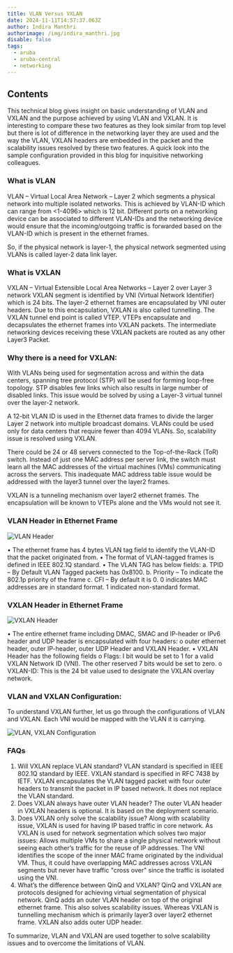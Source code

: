 ```yaml
---
title: VLAN Versus VXLAN
date: 2024-11-11T14:57:37.063Z
author: Indira Manthri
authorimage: /img/indira_manthri.jpg
disable: false
tags:
  - aruba
  - aruba-central
  - networking
---
```

## Contents

This technical blog gives insight on basic understanding of VLAN and VXLAN and the purpose achieved by using VLAN and VXLAN. It is interesting to compare these two features as they look similar from top level but there is lot of difference in the networking layer they are used and the way the VLAN, VXLAN headers are embedded in the packet and the scalability issues resolved by these two features. A quick look into the sample configuration provided in this blog for inquisitive networking colleagues.

### What is VLAN 

VLAN – Virtual Local Area Network – Layer 2 which segments a physical network into multiple isolated networks. This is achieved by VLAN-ID which can range from <1-4096> which is 12 bit. Different ports on a networking device can be associated to different VLAN-IDs and the networking device would ensure that the incoming/outgoing traffic is forwarded based on the VLAN-ID which is present in the ethernet frames.

So, if the physical network is layer-1, the physical network segmented using VLANs is called layer-2 data link layer.

### What is VXLAN

VXLAN – Virtual Extensible Local Area Networks – Layer 2 over Layer 3 network
VXLAN segment is identified by VNI (Virtual Network Identifier) which is 24 bits. The layer-2 ethernet frames are encapsulated by VNI outer headers. Due to this encapsulation, VXLAN is also called tunnelling. The VXLAN tunnel end point is called VTEP. VTEPs encapsulate and decapsulates the ethernet frames into VXLAN packets. The intermediate networking devices receiving these VXLAN packets are routed as any other Layer3 Packet. 

### Why there is a need for VXLAN:

With VLANs being used for segmentation across and within the data centers, spanning tree protocol (STP) will be used for forming loop-free topology. STP disables few links which also results in large number of disabled links.
This issue would be solved by using a Layer-3 virtual tunnel over the layer-2 network.

A 12-bit VLAN ID is used in the Ethernet data frames to divide the larger Layer 2 network into multiple broadcast domains.  VLANs could be used only for data centers that require fewer than 4094 VLANs. So, scalability issue is resolved using VXLAN.

There could be 24 or 48 servers connected to the Top-of-the-Rack (ToR) switch. Instead of just one MAC address per server link, the switch must learn all the MAC addresses of the virtual machines (VMs) communicating across the servers. This inadequate MAC address table issue would be addressed with the layer3 tunnel over the layer2 frames.

VXLAN is a tunneling mechanism over layer2 ethernet frames. The encapsulation will be known to VTEPs alone and the VMs would not see it.

### VLAN Header in Ethernet Frame

![VLAN Header](/img/picture1.png "VLAN Header")

•	The ethernet frame has 4 bytes VLAN tag field to identify the VLAN-ID that the packet originated from.
•	The format of VLAN-tagged frames is defined in IEEE 802.1Q standard.
•	The VLAN TAG has below fields:
a.	TPID – By Default VLAN Tagged packets has 0x8100. 
b.	Priority – To indicate the 802.1p priority of the frame
c.	CFI – By default it is 0. 0 indicates MAC addresses are in standard format. 1 indicated non-standard format.

### VXLAN Header in Ethernet Frame

![VXLAN Header](/img/picture2.png "VXLAN Header")


•	The entire ethernet frame including DMAC, SMAC and IP-header or IPv6 header and UDP header is encapsulated with four headers:
o	outer ethernet header, outer IP-header, outer UDP Header and VXLAN Header.
•	VXLAN Header has the following fields
o	Flags: I bit would be set to 1 for a valid VXLAN Network ID (VNI).  The other reserved 7 bits would be set to zero.
o	VXLAN-ID: This is the 24 bit value used to designate the VXLAN overlay network.



### VLAN and VXLAN Configuration:

To understand VXLAN further, let us go through the configurations of VLAN and VXLAN. 
Each VNI would be mapped with the VLAN it is carrying.

![VLAN, VXLAN Configuration](/img/picture3.png "VLAN, VXLAN Configuration")

### FAQs

1. Will VXLAN replace VLAN standard?
   VLAN standard is specified in IEEE 802.1Q standard by IEEE.
   VXLAN standard is specified in RFC 7438 by IETF.
   VXLAN encapsulates the VLAN tagged packet with four outer headers to transmit the packet in IP based network. It does not replace the VLAN standard.
2. Does VXLAN always have outer VLAN header?
   The outer VLAN header in VXLAN headers is optional. It is based on the deployment scenario.
3. Does VXLAN only solve the scalability issue? 
   Along with scalability issue, VXLAN is used for having IP based traffic in core network. 
   As VXLAN is used for network segmentation which solves two major issues:
   Allows multiple VMs to share a single physical network without seeing each other’s traffic for the reuse of IP addresses.
   The VNI identifies the scope of the inner MAC frame originated by the individual VM.  Thus, it could have overlapping MAC addresses across VXLAN segments but never have traffic "cross over" since the traffic is isolated using the VNI.
4. What’s the difference between QinQ and VXLAN?
   QinQ and VXLAN are protocols designed for achieving virtual segmentation of physical network.
   QinQ adds an outer VLAN header on top of the original ethernet frame. This also solves scalability issues.
   Whereas VXLAN is tunnelling mechanism which is primarily layer3 over layer2 ethernet frame. VXLAN also adds outer UDP header.

To summarize, VLAN and VXLAN are used together to solve scalability issues and to overcome the limitations of VLAN.